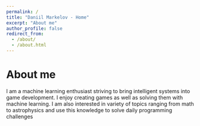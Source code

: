```yaml
---
permalink: /
title: "Daniil Markelov - Home"
excerpt: "About me"
author_profile: false
redirect_from: 
  - /about/
  - /about.html
---
```


About me
======
I am a machine learning enthusiast striving to bring intelligent systems into game development. I enjoy creating games as well as solving them with machine learning. I am also interested in variety of topics ranging from math to astrophysics and use this knowledge to solve daily programming challenges

